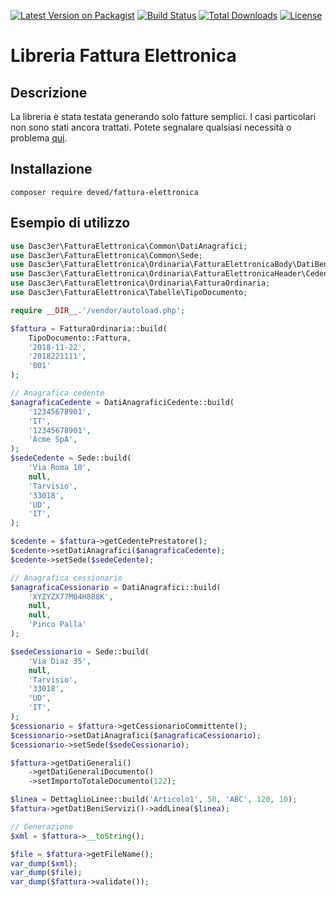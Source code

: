 [![Latest Version on Packagist](https://img.shields.io/packagist/v/deved/fattura-elettronica.svg?style=flat-square)](https://packagist.org/packages/deved/fattura-elettronica)
[![Build Status](https://travis-ci.org/deved-it/fattura-elettronica.svg?branch=master)](https://travis-ci.org/deved-it/fattura-elettronica)
[![Total Downloads](https://img.shields.io/packagist/dt/deved/fattura-elettronica.svg?style=flat-square)](https://packagist.org/packages/deved/fattura-elettronica)
[![License](https://poser.pugx.org/deved/fattura-elettronica/license)](https://packagist.org/packages/deved/fattura-elettronica)

# Libreria Fattura Elettronica

## Descrizione
La libreria è stata testata generando solo fatture semplici.
I casi particolari non sono stati ancora trattati.
Potete segnalare qualsiasi necessità o problema
[qui](https://github.com/deved-it/fattura-elettronica/issues/new).

## Installazione

    composer require deved/fattura-elettronica

## Esempio di utilizzo

```php
use Dasc3er\FatturaElettronica\Common\DatiAnagrafici;
use Dasc3er\FatturaElettronica\Common\Sede;
use Dasc3er\FatturaElettronica\Ordinaria\FatturaElettronicaBody\DatiBeniServizi\DettaglioLinee;
use Dasc3er\FatturaElettronica\Ordinaria\FatturaElettronicaHeader\CedentePrestatore\DatiAnagrafici as DatiAnagraficiCedente;
use Dasc3er\FatturaElettronica\Ordinaria\FatturaOrdinaria;
use Dasc3er\FatturaElettronica\Tabelle\TipoDocumento;

require __DIR__.'/vendor/autoload.php';

$fattura = FatturaOrdinaria::build(
    TipoDocumento::Fattura,
    '2018-11-22',
    '2018221111',
    '001'
);

// Anagrafica cedente
$anagraficaCedente = DatiAnagraficiCedente::build(
    '12345678901',
    'IT',
    '12345678901',
    'Acme SpA',
);
$sedeCedente = Sede::build(
    'Via Roma 10',
    null,
    'Tarvisio',
    '33018',
    'UD',
    'IT',
);

$cedente = $fattura->getCedentePrestatore();
$cedente->setDatiAnagrafici($anagraficaCedente);
$cedente->setSede($sedeCedente);

// Anagrafica cessionario
$anagraficaCessionario = DatiAnagrafici::build(
    'XYZYZX77M04H888K',
    null,
    null,
    'Pinco Palla'
);

$sedeCessionario = Sede::build(
    'Via Diaz 35',
    null,
    'Tarvisio',
    '33018',
    'UD',
    'IT',
);
$cessionario = $fattura->getCessionarioCommittente();
$cessionario->setDatiAnagrafici($anagraficaCessionario);
$cessionario->setSede($sedeCessionario);

$fattura->getDatiGenerali()
    ->getDatiGeneraliDocumento()
    ->setImportoTotaleDocumento(122);

$linea = DettaglioLinee::build('Articolo1', 50, 'ABC', 120, 10);
$fattura->getDatiBeniServizi()->addLinea($linea);

// Generazione
$xml = $fattura->__toString();

$file = $fattura->getFileName();
var_dump($xml);
var_dump($file);
var_dump($fattura->validate());
```
